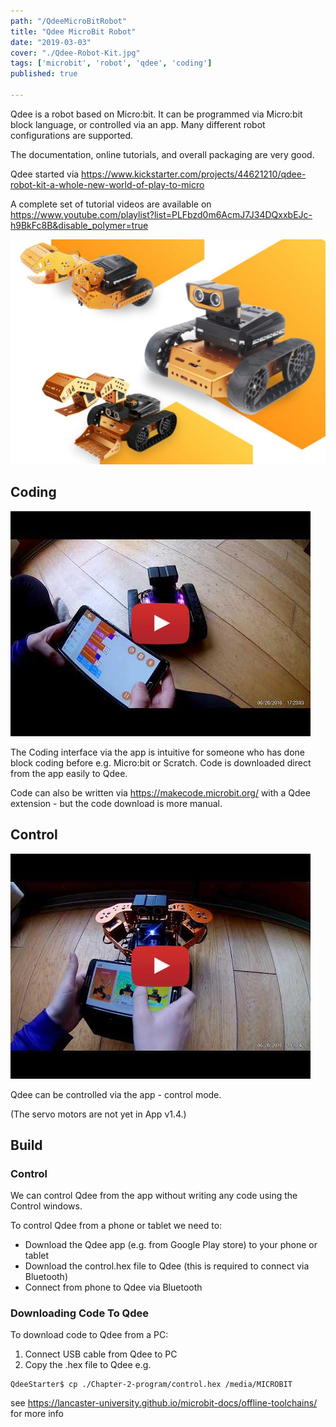 ```yaml
---
path: "/QdeeMicroBitRobot"
title: "Qdee MicroBit Robot"
date: "2019-03-03"
cover: "./Qdee-Robot-Kit.jpg"
tags: ['microbit', 'robot', 'qdee', 'coding']
published: true

---
```

Qdee is a robot based on Micro:bit. It can be programmed via Micro:bit block language, or controlled via an app. Many different robot configurations are supported.

The documentation, online tutorials, and overall packaging are very good.

Qdee started via https://www.kickstarter.com/projects/44621210/qdee-robot-kit-a-whole-new-world-of-play-to-micro

A complete set of tutorial videos are available on https://www.youtube.com/playlist?list=PLFbzd0m6AcmJ7J34DQxxbEJc-h9BkFc8B&disable_polymer=true

![Qdee](./Qdee-Robot-Kit.jpg)

## Coding
[![Qdee Coding](./Qdee_S7Yrx2RexNQ.jpg)](https://www.youtube.com/watch?v=S7Yrx2RexNQ)

The Coding interface via the app is intuitive for someone who has done block coding before e.g. Micro:bit or Scratch. Code is downloaded direct from the app easily to Qdee.

Code can also be written via https://makecode.microbit.org/ with a Qdee extension - but the code download is more manual.






## Control
[![Qdee Control](./Qdee_3wBtYJfprvA.jpg)](https://www.youtube.com/watch?v=3wBtYJfprvA)

Qdee can be controlled via the app - control mode. 

(The servo motors are not yet in App v1.4.)










## Build

### Control
We can control Qdee from the app without writing any code using the Control windows.

To control Qdee from a phone or tablet we need to:

- Download the Qdee app (e.g. from Google Play store) to your phone or tablet 
- Download the control.hex file to Qdee (this is required to connect via Bluetooth)
- Connect from phone to Qdee via Bluetooth

### Downloading Code To Qdee
To download code to Qdee from a PC:
1. Connect USB cable from Qdee to PC
2. Copy the .hex file to Qdee e.g. 
```
QdeeStarter$ cp ./Chapter-2-program/control.hex /media/MICROBIT
```

see https://lancaster-university.github.io/microbit-docs/offline-toolchains/  for more info




